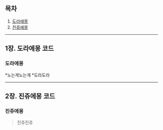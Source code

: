 ## 목차

1. [도라에몽](#1장.-도라에몽-코드)
2. [진쥬에몽](#2장.-진쥬에몽-코드)

---

## 1장. 도라에몽 코드

### 도라에몽

*노는게노는게
*도라도라

---

## 2장. 진쥬에몽 코드

### 진쥬에몽

> 진쥬진쥬
